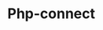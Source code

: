 # Php-connect      
      
      
          
                
          
                             
        
